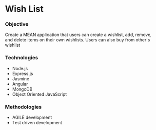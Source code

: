 <!DOCTYPE html>
<html>
<head>
	<title></title>
</head>
<body>
<h1>Wish List</h1>
<h3>Objective</h3>
<p>Create a MEAN application that users can create a wishlist, add, remove, and delete items on their own wishlists. Users can also buy from other's wishlist</p>
<h3>Technologies</h3>
<ul>
	<li>Node.js</li>
	<li>Express.js</li>
	<li>Jasmine</li>
	<li>Angular</li>
	<li>MongoDB</li>
	<li>Object Oriented JavaScript</li>
</ul>
<h3>Methodologies</h3>
<ul>
	<li>AGILE development</li>
	<li>Test driven development</li>
</ul>
</body>
</html>
